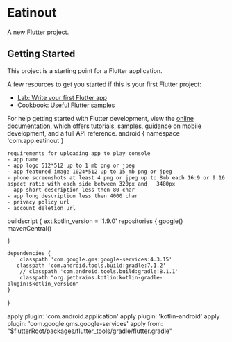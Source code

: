 # Eatinout

A new Flutter project.

## Getting Started

This project is a starting point for a Flutter application.

A few resources to get you started if this is your first Flutter project:

- [Lab: Write your first Flutter app](https://docs.flutter.dev/get-started/codelab)
- [Cookbook: Useful Flutter samples](https://docs.flutter.dev/cookbook)

For help getting started with Flutter development, view the
[online documentation](https://docs.flutter.dev/), which offers tutorials,
samples, guidance on mobile development, and a full API reference.
android {
namespace 'com.app.eatinout'}

    requirements for uploading app to play console
    - app name
    - app logo 512*512 up to 1 mb png or jpeg
    - app featured image 1024*512 up to 15 mb png or jpeg
    - phone screenshots at least 4 png or jpeg up to 8mb each 16:9 or 9:16 aspect ratio with each side between 320px and   3480px
    - app short description less then 80 char
    - app long description less then 4000 char
    - privacy policy url
    - account deletion url

buildscript {
    ext.kotlin_version = '1.9.0'
    repositories {
        google()
        mavenCentral()
        
    }

    dependencies {
        classpath 'com.google.gms:google-services:4.3.15'
       classpath 'com.android.tools.build:gradle:7.1.2'
        // classpath 'com.android.tools.build:gradle:8.1.1'
        classpath "org.jetbrains.kotlin:kotlin-gradle-plugin:$kotlin_version"
    }
}

apply plugin: 'com.android.application'
apply plugin: 'kotlin-android'
apply plugin: 'com.google.gms.google-services'
apply from: "$flutterRoot/packages/flutter_tools/gradle/flutter.gradle"
